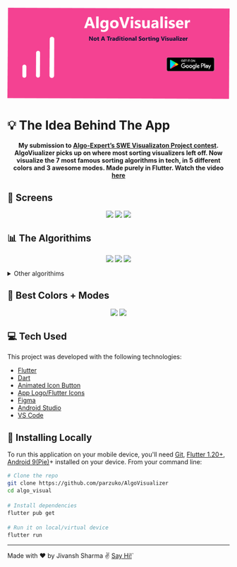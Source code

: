 <p align = "center">
  <a href="https://play.google.com/store/apps/details?id=com.jivansh.algo_visual"><img alt="Get it on Google Play"src="hero_av.png"></a>
</p>

# :bulb: The Idea Behind The App 

<h4 align="center">
My submission to <a href="https://www.algoexpert.io/swe-project-contests/2020-summer">Algo-Expert’s SWE Visualizaton Project contest</a>. AlgoViualizer picks up on where most sorting visualizers left off. Now visualize the 7 most famous sorting algorithms in tech, in  5 different colors and 3 awesome modes. Made purely in Flutter. Watch the video <a href = "youtube.com">here</a>
</h4>

## :eyes: Screens

<p align="center">
  <img src="https://media.giphy.com/media/nxJSkcIj5BPvnpuuTe/giphy.gif" />
  <img src="https://media.giphy.com/media/LMopfa2QDXNL7MuYIZ/giphy.gif" />
  <img src="https://media.giphy.com/media/w3vNWc2zKHJY8cpQnG/giphy.gif" />
  
</p>

## :bar_chart: The Algorithims 

<p align="center">
  <img src="https://media.giphy.com/media/6Jqb9G3dLqcwxjdfoH/giphy.gif" />
  <img src="https://media.giphy.com/media/NeioiEyChWFC8vlTNi/giphy.gif" />
  <img src="https://media.giphy.com/media/z6vR5jYuPRl5qvPZOg/giphy.gif" />
</p>

<details>
<summary>Other algorithims</summary>
<br/>
<p align="center">
  <img src="https://media.giphy.com/media/hk3zNCDNp0vVyCsZOY/giphy.gif" />
  <img src="https://media.giphy.com/media/VCRkKH081X7pB7Zpk3/giphy.gif" />
  <img src="https://media.giphy.com/media/goD34bIbMigMi5Dej3/giphy.gif" />
  <img src="https://media.giphy.com/media/yy3RT37eZPG1ldszrg/giphy.gif" />
  
</p>
</details>

## :rainbow: Best Colors + Modes

<p align="center">
  <img src="https://media.giphy.com/media/BYmHEmV61fjIHLF46S/giphy.gif" />
  
  <img src="https://media.giphy.com/media/Dka5UNIuBPsJuRssTq/giphy.gif" />
  
</p> 

## :computer: Tech Used

This project was developed with the following technologies:

- [Flutter](https://flutter.dev/)
- [Dart](https://dart.dev/)
- [Animated Icon Button](https://pub.dev/packages/animated_icon_button)
- [App Logo/Flutter Icons](https://pub.dev/packages/flutter_icons)
- [Figma](https://figma.com/) 
- [Android Studio](https://developer.android.com/studio/?gclid=Cj0KCQjw-af6BRC5ARIsAALPIlXC-_n8F-uSVjsBxiFbx9EGrdC7NguDndjGOgtQnYbqferF7JkOpjIaAs_jEALw_wcB&gclsrc=aw.ds)
- [VS Code](https://code.visualstudio.com/)


## :floppy_disk: Installing Locally

To run this application on your mobile device, you'll need [Git](https://git-scm.com), [Flutter 1.20+](https://flutter.dev/docs/get-started/install/windows), [Android 9(Pie)](https://www.android.com/versions/pie-9-0/)+ installed on your device. From your command line:

```bash
# Clone the repo
git clone https://github.com/parzuko/AlgoVisualizer
cd algo_visual

# Install dependencies
flutter pub get

# Run it on local/virtual device
flutter run
```

---

Made with ♥ by Jivansh Sharma :v: [Say Hi!](https://www.linkedin.com/in/jivansh/)`